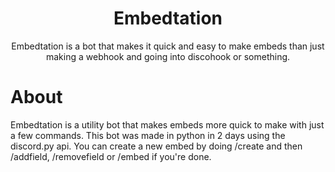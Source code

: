 <h1 align="center">Embedtation</h1>

<p align="center">Embedtation is a bot that makes it quick and easy to make embeds than just making a webhook and going into discohook or something.</p>


# About

Embedtation is a utility bot that makes embeds more quick to make with just a few commands. This bot was made in python in 2 days using the discord.py api. You can create a new embed by doing /create and then /addfield, /removefield or /embed if you're done.

